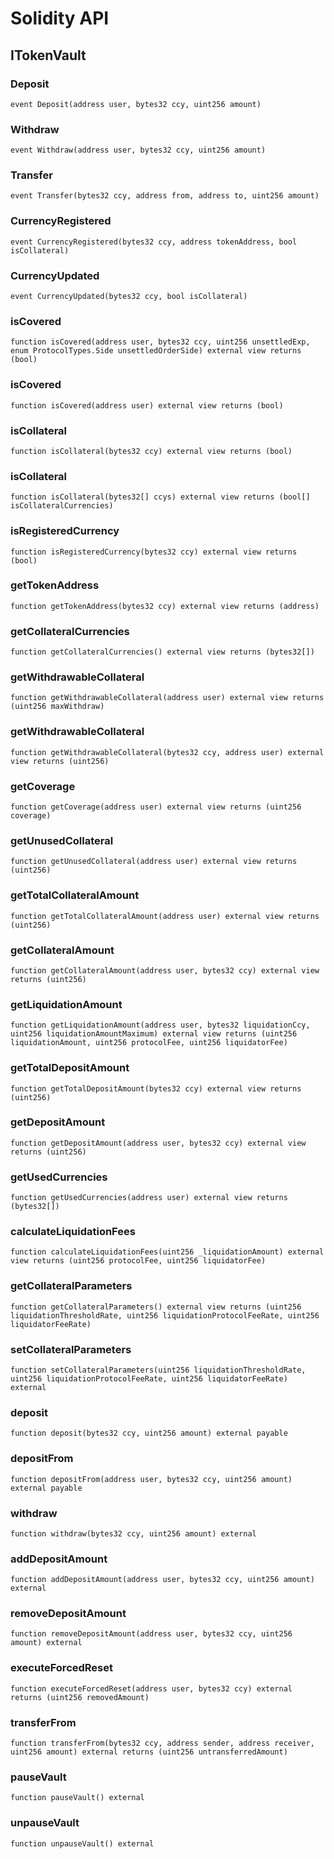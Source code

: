# Solidity API

## ITokenVault

### Deposit

```solidity
event Deposit(address user, bytes32 ccy, uint256 amount)
```

### Withdraw

```solidity
event Withdraw(address user, bytes32 ccy, uint256 amount)
```

### Transfer

```solidity
event Transfer(bytes32 ccy, address from, address to, uint256 amount)
```

### CurrencyRegistered

```solidity
event CurrencyRegistered(bytes32 ccy, address tokenAddress, bool isCollateral)
```

### CurrencyUpdated

```solidity
event CurrencyUpdated(bytes32 ccy, bool isCollateral)
```

### isCovered

```solidity
function isCovered(address user, bytes32 ccy, uint256 unsettledExp, enum ProtocolTypes.Side unsettledOrderSide) external view returns (bool)
```

### isCovered

```solidity
function isCovered(address user) external view returns (bool)
```

### isCollateral

```solidity
function isCollateral(bytes32 ccy) external view returns (bool)
```

### isCollateral

```solidity
function isCollateral(bytes32[] ccys) external view returns (bool[] isCollateralCurrencies)
```

### isRegisteredCurrency

```solidity
function isRegisteredCurrency(bytes32 ccy) external view returns (bool)
```

### getTokenAddress

```solidity
function getTokenAddress(bytes32 ccy) external view returns (address)
```

### getCollateralCurrencies

```solidity
function getCollateralCurrencies() external view returns (bytes32[])
```

### getWithdrawableCollateral

```solidity
function getWithdrawableCollateral(address user) external view returns (uint256 maxWithdraw)
```

### getWithdrawableCollateral

```solidity
function getWithdrawableCollateral(bytes32 ccy, address user) external view returns (uint256)
```

### getCoverage

```solidity
function getCoverage(address user) external view returns (uint256 coverage)
```

### getUnusedCollateral

```solidity
function getUnusedCollateral(address user) external view returns (uint256)
```

### getTotalCollateralAmount

```solidity
function getTotalCollateralAmount(address user) external view returns (uint256)
```

### getCollateralAmount

```solidity
function getCollateralAmount(address user, bytes32 ccy) external view returns (uint256)
```

### getLiquidationAmount

```solidity
function getLiquidationAmount(address user, bytes32 liquidationCcy, uint256 liquidationAmountMaximum) external view returns (uint256 liquidationAmount, uint256 protocolFee, uint256 liquidatorFee)
```

### getTotalDepositAmount

```solidity
function getTotalDepositAmount(bytes32 ccy) external view returns (uint256)
```

### getDepositAmount

```solidity
function getDepositAmount(address user, bytes32 ccy) external view returns (uint256)
```

### getUsedCurrencies

```solidity
function getUsedCurrencies(address user) external view returns (bytes32[])
```

### calculateLiquidationFees

```solidity
function calculateLiquidationFees(uint256 _liquidationAmount) external view returns (uint256 protocolFee, uint256 liquidatorFee)
```

### getCollateralParameters

```solidity
function getCollateralParameters() external view returns (uint256 liquidationThresholdRate, uint256 liquidationProtocolFeeRate, uint256 liquidatorFeeRate)
```

### setCollateralParameters

```solidity
function setCollateralParameters(uint256 liquidationThresholdRate, uint256 liquidationProtocolFeeRate, uint256 liquidatorFeeRate) external
```

### deposit

```solidity
function deposit(bytes32 ccy, uint256 amount) external payable
```

### depositFrom

```solidity
function depositFrom(address user, bytes32 ccy, uint256 amount) external payable
```

### withdraw

```solidity
function withdraw(bytes32 ccy, uint256 amount) external
```

### addDepositAmount

```solidity
function addDepositAmount(address user, bytes32 ccy, uint256 amount) external
```

### removeDepositAmount

```solidity
function removeDepositAmount(address user, bytes32 ccy, uint256 amount) external
```

### executeForcedReset

```solidity
function executeForcedReset(address user, bytes32 ccy) external returns (uint256 removedAmount)
```

### transferFrom

```solidity
function transferFrom(bytes32 ccy, address sender, address receiver, uint256 amount) external returns (uint256 untransferredAmount)
```

### pauseVault

```solidity
function pauseVault() external
```

### unpauseVault

```solidity
function unpauseVault() external
```

